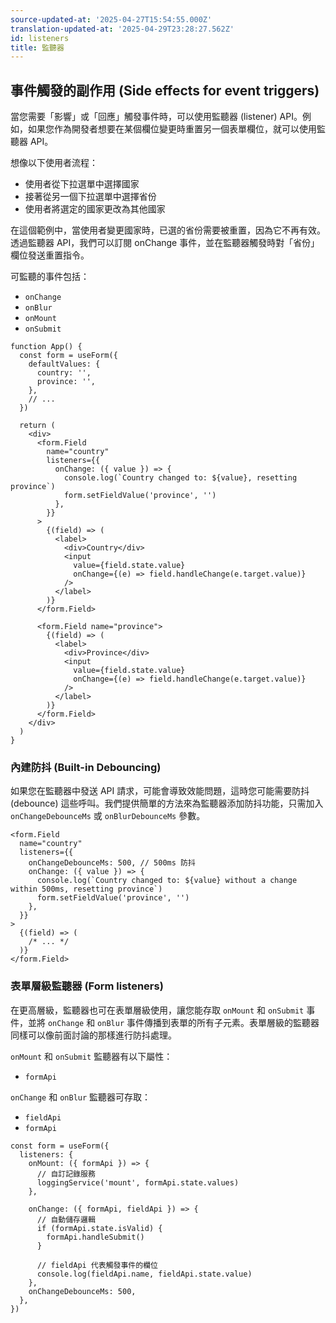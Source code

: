 ```yaml
---
source-updated-at: '2025-04-27T15:54:55.000Z'
translation-updated-at: '2025-04-29T23:28:27.562Z'
id: listeners
title: 監聽器
---
```


## 事件觸發的副作用 (Side effects for event triggers)

當您需要「影響」或「回應」觸發事件時，可以使用監聽器 (listener) API。例如，如果您作為開發者想要在某個欄位變更時重置另一個表單欄位，就可以使用監聽器 API。

想像以下使用者流程：

- 使用者從下拉選單中選擇國家
- 接著從另一個下拉選單中選擇省份
- 使用者將選定的國家更改為其他國家

在這個範例中，當使用者變更國家時，已選的省份需要被重置，因為它不再有效。透過監聽器 API，我們可以訂閱 onChange 事件，並在監聽器觸發時對「省份」欄位發送重置指令。

可監聽的事件包括：

- `onChange`
- `onBlur`
- `onMount`
- `onSubmit`

```tsx
function App() {
  const form = useForm({
    defaultValues: {
      country: '',
      province: '',
    },
    // ...
  })

  return (
    <div>
      <form.Field
        name="country"
        listeners={{
          onChange: ({ value }) => {
            console.log(`Country changed to: ${value}, resetting province`)
            form.setFieldValue('province', '')
          },
        }}
      >
        {(field) => (
          <label>
            <div>Country</div>
            <input
              value={field.state.value}
              onChange={(e) => field.handleChange(e.target.value)}
            />
          </label>
        )}
      </form.Field>

      <form.Field name="province">
        {(field) => (
          <label>
            <div>Province</div>
            <input
              value={field.state.value}
              onChange={(e) => field.handleChange(e.target.value)}
            />
          </label>
        )}
      </form.Field>
    </div>
  )
}
```

### 內建防抖 (Built-in Debouncing)

如果您在監聽器中發送 API 請求，可能會導致效能問題，這時您可能需要防抖 (debounce) 這些呼叫。我們提供簡單的方法來為監聽器添加防抖功能，只需加入 `onChangeDebounceMs` 或 `onBlurDebounceMs` 參數。

```tsx
<form.Field
  name="country"
  listeners={{
    onChangeDebounceMs: 500, // 500ms 防抖
    onChange: ({ value }) => {
      console.log(`Country changed to: ${value} without a change within 500ms, resetting province`)
      form.setFieldValue('province', '')
    },
  }}
>
  {(field) => (
    /* ... */
  )}
</form.Field>
```

### 表單層級監聽器 (Form listeners)

在更高層級，監聽器也可在表單層級使用，讓您能存取 `onMount` 和 `onSubmit` 事件，並將 `onChange` 和 `onBlur` 事件傳播到表單的所有子元素。表單層級的監聽器同樣可以像前面討論的那樣進行防抖處理。

`onMount` 和 `onSubmit` 監聽器有以下屬性：

- `formApi`

`onChange` 和 `onBlur` 監聽器可存取：

- `fieldApi`
- `formApi`

```tsx
const form = useForm({
  listeners: {
    onMount: ({ formApi }) => {
      // 自訂記錄服務
      loggingService('mount', formApi.state.values)
    },

    onChange: ({ formApi, fieldApi }) => {
      // 自動儲存邏輯
      if (formApi.state.isValid) {
        formApi.handleSubmit()
      }

      // fieldApi 代表觸發事件的欄位
      console.log(fieldApi.name, fieldApi.state.value)
    },
    onChangeDebounceMs: 500,
  },
})
```
